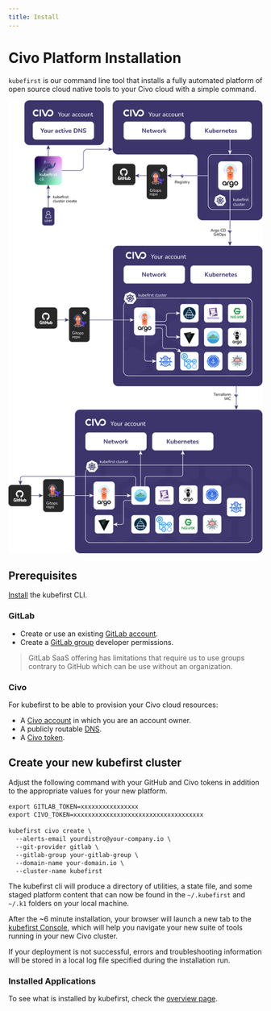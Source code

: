```yaml
---
title: Install
---
```


# Civo Platform Installation

`kubefirst` is our command line tool that installs a fully automated platform of open source cloud native tools to your Civo cloud with a simple command.

![Kubefirst CIVO Cluster Diagram](../../../img/kubefirst/civo/kubefirst-cluster-create.png)

## Prerequisites

[Install](../../../kubefirst/overview.md#install-the-kubefirst-cli) the kubefirst CLI.

### GitLab

- Create or use an existing [GitLab account](https://gitlab.com).
- Create a [GitLab group](https://docs.gitlab.com/ee/user/group/) developer permissions.

> GitLab SaaS offering has limitations that require us to use groups contrary to GitHub which can be use without an organization.

### Civo

For kubefirst to be able to provision your Civo cloud resources:

- A [Civo account](https://dashboard.civo.com/signup) in which you are an account owner.
- A publicly routable [DNS](https://www.civo.com/learn/configure-dns#adding-a-domain-name).
- A [Civo token](https://dashboard.civo.com/security).

## Create your new kubefirst cluster

Adjust the following command with your GitHub and Civo tokens in addition to the appropriate values for your new platform.

```shell
export GITLAB_TOKEN=xxxxxxxxxxxxxxxx
export CIVO_TOKEN=xxxxxxxxxxxxxxxxxxxxxxxxxxxxxxxxxxxx

kubefirst civo create \
  --alerts-email yourdistro@your-company.io \
  --git-provider gitlab \
  --gitlab-group your-gitlab-group \
  --domain-name your-domain.io \
  --cluster-name kubefirst
```

The kubefirst cli will produce a directory of utilities, a state file, and some staged platform content that can now be found in the `~/.kubefirst` and `~/.k1` folders on your local machine.

After the ~6 minute installation, your browser will launch a new tab to the [kubefirst Console](https://github.com/kubefirst/console), which will help you navigate your new suite of tools running in your new Civo cluster.

If your deployment is not successful, errors and troubleshooting information will be stored in a local log file specified during the installation run.

### Installed Applications

To see what is installed by kubefirst, check the [overview page](../../overview.md#platforms-details).
